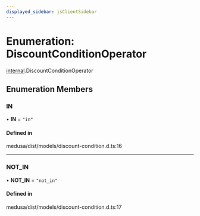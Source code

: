 ```yaml
---
displayed_sidebar: jsClientSidebar
---
```


# Enumeration: DiscountConditionOperator

[internal](../modules/internal.md).DiscountConditionOperator

## Enumeration Members

### IN

• **IN** = ``"in"``

#### Defined in

medusa/dist/models/discount-condition.d.ts:16

___

### NOT\_IN

• **NOT\_IN** = ``"not_in"``

#### Defined in

medusa/dist/models/discount-condition.d.ts:17
